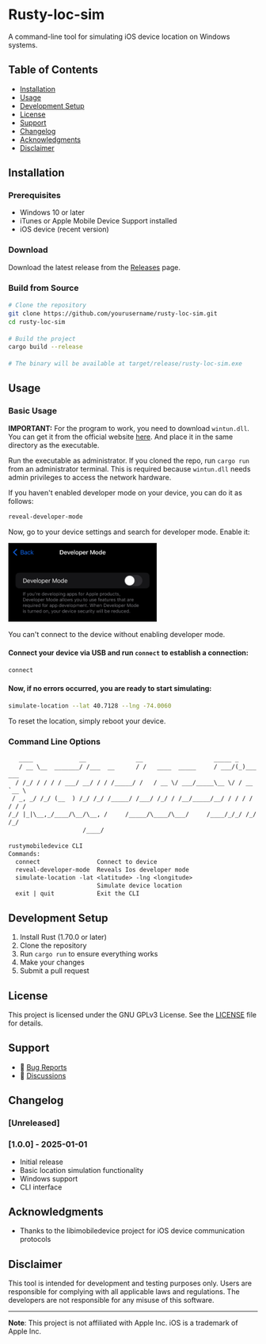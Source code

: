 # Rusty-loc-sim

A command-line tool for simulating iOS device location on Windows systems.

## Table of Contents

- [Installation](#installation)
- [Usage](#usage)
- [Development Setup](#development-setup)
- [License](#license)
- [Support](#support)
- [Changelog](#changelog)
- [Acknowledgments](#acknowledgments)
- [Disclaimer](#disclaimer)

## Installation

### Prerequisites

- Windows 10 or later
- iTunes or Apple Mobile Device Support installed
- iOS device (recent version)

### Download

Download the latest release from the [Releases](https://github.com/yourusername/rusty-loc-sim/releases) page.

### Build from Source

```bash
# Clone the repository
git clone https://github.com/yourusername/rusty-loc-sim.git
cd rusty-loc-sim

# Build the project
cargo build --release

# The binary will be available at target/release/rusty-loc-sim.exe
```

## Usage

### Basic Usage

**IMPORTANT:** For the program to work, you need to download `wintun.dll`. You can get it from the official website [here](https://www.wintun.net/). And place it in the same directory as the executable.

Run the executable as administrator. If you cloned the repo, run `cargo run` from an administrator terminal. This is required because `wintun.dll` needs admin privileges to access the network hardware.

If you haven't enabled developer mode on your device, you can do it as follows:

```bash
reveal-developer-mode
```

Now, go to your device settings and search for developer mode. Enable it:

<img src="misc/enabling-developer.png" alt="Enable Developer Mode" width="300"/>

You can't connect to the device without enabling developer mode.

#### Connect your device via USB and run `connect` to establish a connection:

```bash
connect
```

#### Now, if no errors occurred, you are ready to start simulating:

```bash
simulate-location --lat 40.7128 --lng -74.0060
```

To reset the location, simply reboot your device.

### Command Line Options

```
   ____             __              __                    _____ _
   / __ \__  _______/ /___  __      / /   ____  _____     / ___/(_)___ ___
  / /_/ / / / / ___/ __/ / / /_____/ /   / __ \/ ___/_____\__ \/ / __ `__ \
 / _, _/ /_/ (__  ) /_/ /_/ /_____/ /___/ /_/ / /__/_____/__/ / / / / / / /
/_/ |_|\__,_/____/\__/\__, /     /_____/\____/\___/     /____/_/_/ /_/ /_/
                     /____/

rustymobiledevice CLI
Commands:
  connect                Connect to device
  reveal-developer-mode  Reveals Ios developer mode
  simulate-location -lat <latitude> -lng <longitude>
                         Simulate device location
  exit | quit            Exit the CLI
```

## Development Setup

1. Install Rust (1.70.0 or later)
2. Clone the repository
3. Run `cargo run` to ensure everything works
4. Make your changes
5. Submit a pull request

## License

This project is licensed under the GNU GPLv3 License. See the [LICENSE](LICENSE) file for details.

## Support

- 🐛 [Bug Reports](https://github.com/yourusername/rusty-loc-sim/issues)
- 💬 [Discussions](https://github.com/yourusername/rusty-loc-sim/discussions)

## Changelog

### [Unreleased]

### [1.0.0] - 2025-01-01

- Initial release
- Basic location simulation functionality
- Windows support
- CLI interface

## Acknowledgments

- Thanks to the libimobiledevice project for iOS device communication protocols

## Disclaimer

This tool is intended for development and testing purposes only. Users are responsible for complying with all applicable laws and regulations. The developers are not responsible for any misuse of this software.

---

**Note**: This project is not affiliated with Apple Inc. iOS is a trademark of Apple Inc.
